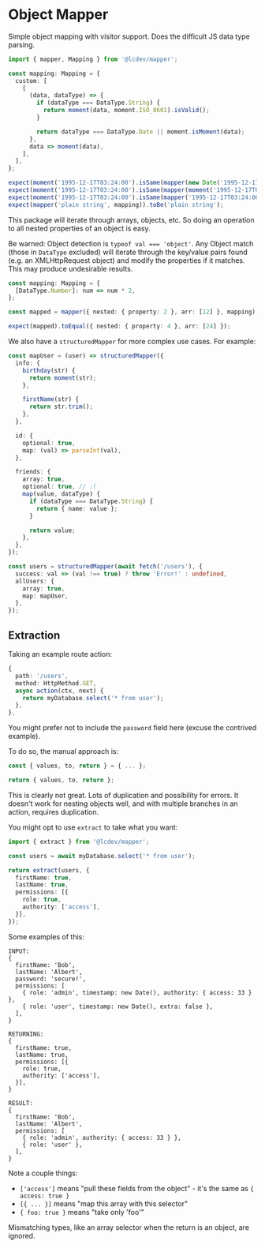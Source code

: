 # Object Mapper
Simple object mapping with visitor support. Does the difficult JS data type parsing.

```typescript
import { mapper, Mapping } from '@lcdev/mapper';

const mapping: Mapping = {
  custom: [
    [
      (data, dataType) => {
        if (dataType === DataType.String) {
          return moment(data, moment.ISO_8601).isValid();
        }

        return dataType === DataType.Date || moment.isMoment(data);
      },
      data => moment(data),
    ],
  ],
};

expect(moment('1995-12-17T03:24:00').isSame(mapper(new Date('1995-12-17T03:24:00'), mapping)));
expect(moment('1995-12-17T03:24:00').isSame(mapper(moment('1995-12-17T03:24:00'), mapping)));
expect(moment('1995-12-17T03:24:00').isSame(mapper('1995-12-17T03:24:00', mapping)));
expect(mapper('plain string', mapping)).toBe('plain string');
```

This package will iterate through arrays, objects, etc. So doing an operation to all nested
properties of an object is easy.

Be warned: Object detection is `typeof val === 'object'`. Any Object match (those in
`DataType` excluded) will iterate through the key/value pairs found (e.g. an XMLHttpRequest
object) and modify the properties if it matches. This may produce undesirable results.

```typescript
const mapping: Mapping = {
  [DataType.Number]: num => num * 2,
};

const mapped = mapper({ nested: { property: 2 }, arr: [12] }, mapping);

expect(mapped).toEqual({ nested: { property: 4 }, arr: [24] });
```

We also have a `structuredMapper` for more complex use cases. For example:

```typescript
const mapUser = (user) => structuredMapper({
  info: {
    birthday(str) {
      return moment(str);
    },

    firstName(str) {
      return str.trim();
    },
  },

  id: {
    optional: true,
    map: (val) => parseInt(val),
  },

  friends: {
    array: true,
    optional: true, // :(
    map(value, dataType) {
      if (dataType === DataType.String) {
        return { name: value };
      }

      return value;
    },
  },
});

const users = structuredMapper(await fetch('/users'), {
  success: val => (val !== true) ? throw 'Error!' : undefined,
  allUsers: {
    array: true,
    map: mapUser,
  },
});
```

## Extraction
Taking an example route action:

```typescript
{
  path: '/users',
  method: HttpMethod.GET,
  async action(ctx, next) {
    return myDatabase.select('* from user');
  },
},
```

You might prefer not to include the `password` field here (excuse the contrived example).

To do so, the manual approach is:

```typescript
const { values, to, return } = { ... };

return { values, to, return };
```

This is clearly not great. Lots of duplication and possibility for errors. It doesn't work
for nesting objects well, and with multiple branches in an action, requires duplication.

You might opt to use `extract` to take what you want:

```typescript
import { extract } from '@lcdev/mapper';

const users = await myDatabase.select('* from user');

return extract(users, {
  firstName: true,
  lastName: true,
  permissions: [{
    role: true,
    authority: ['access'],
  }],
});
```

Some examples of this:

```
INPUT:
{
  firstName: 'Bob',
  lastName: 'Albert',
  password: 'secure!',
  permissions: [
    { role: 'admin', timestamp: new Date(), authority: { access: 33 } },
    { role: 'user', timestamp: new Date(), extra: false },
  ],
}

RETURNING:
{
  firstName: true,
  lastName: true,
  permissions: [{
    role: true,
    authority: ['access'],
  }],
}

RESULT:
{
  firstName: 'Bob',
  lastName: 'Albert',
  permissions: [
    { role: 'admin', authority: { access: 33 } },
    { role: 'user' },
  ],
}
```

Note a couple things:

- `['access']` means "pull these fields from the object" - it's the same as `{ access: true }`
- `[{ ... }]` means "map this array with this selector"
- `{ foo: true }` means "take only 'foo'"

Mismatching types, like an array selector when the return is an object, are ignored.
